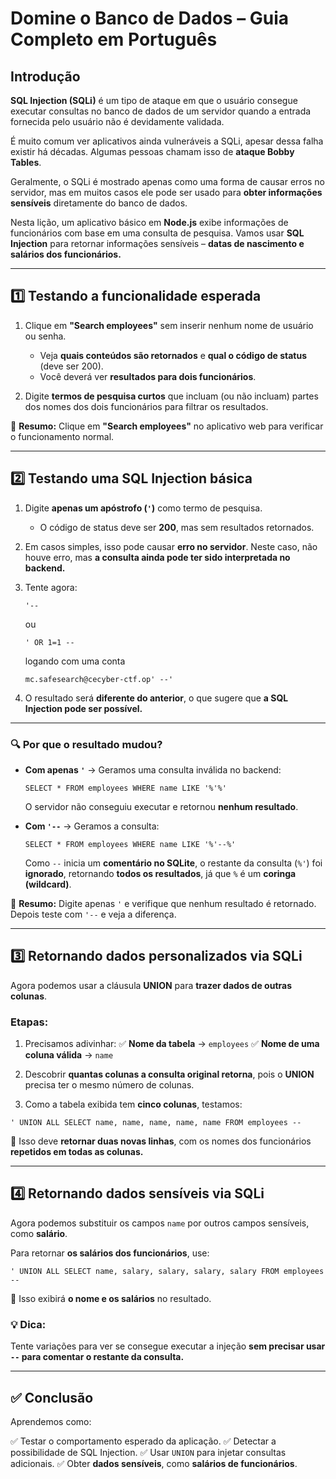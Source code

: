 # **Domine o Banco de Dados – Guia Completo em Português**

## **Introdução**

**SQL Injection (SQLi)** é um tipo de ataque em que o usuário consegue executar consultas no banco de dados de um servidor quando a entrada fornecida pelo usuário não é devidamente validada.

É muito comum ver aplicativos ainda vulneráveis a SQLi, apesar dessa falha existir há décadas. Algumas pessoas chamam isso de **ataque Bobby Tables**.

Geralmente, o SQLi é mostrado apenas como uma forma de causar erros no servidor, mas em muitos casos ele pode ser usado para **obter informações sensíveis** diretamente do banco de dados.

Nesta lição, um aplicativo básico em **Node.js** exibe informações de funcionários com base em uma consulta de pesquisa.
Vamos usar **SQL Injection** para retornar informações sensíveis – **datas de nascimento e salários dos funcionários.**

---

## **1️⃣ Testando a funcionalidade esperada**

1. Clique em **"Search employees"** sem inserir nenhum nome de usuário ou senha.

   * Veja **quais conteúdos são retornados** e **qual o código de status** (deve ser 200).
   * Você deverá ver **resultados para dois funcionários**.

2. Digite **termos de pesquisa curtos** que incluam (ou não incluam) partes dos nomes dos dois funcionários para filtrar os resultados.

📌 **Resumo:** Clique em **"Search employees"** no aplicativo web para verificar o funcionamento normal.

---

## **2️⃣ Testando uma SQL Injection básica**

1. Digite **apenas um apóstrofo (`'`)** como termo de pesquisa.

   * O código de status deve ser **200**, mas sem resultados retornados.

2. Em casos simples, isso pode causar **erro no servidor**.
   Neste caso, não houve erro, mas **a consulta ainda pode ter sido interpretada no backend.**

3. Tente agora:

   ```
   '--
   ```
   ou
    ```
    ' OR 1=1 --
    ```
    logando com uma conta
    ```
    mc.safesearch@cecyber-ctf.op' --' 
    ```
4. O resultado será **diferente do anterior**, o que sugere que **a SQL Injection pode ser possível.**

---

### 🔍 **Por que o resultado mudou?**

* **Com apenas `'`** → Geramos uma consulta inválida no backend:

  ```
  SELECT * FROM employees WHERE name LIKE '%'%'  
  ```

  O servidor não conseguiu executar e retornou **nenhum resultado**.

* **Com `'--`** → Geramos a consulta:

  ```
  SELECT * FROM employees WHERE name LIKE '%'--%'  
  ```

  Como `--` inicia um **comentário no SQLite**, o restante da consulta (`%'`) foi **ignorado**, retornando **todos os resultados**, já que `%` é um **coringa (wildcard)**.

📌 **Resumo:** Digite apenas `'` e verifique que nenhum resultado é retornado. Depois teste com `'--` e veja a diferença.

---

## **3️⃣ Retornando dados personalizados via SQLi**

Agora podemos usar a cláusula **UNION** para **trazer dados de outras colunas**.

### **Etapas:**

1. Precisamos adivinhar:
   ✅ **Nome da tabela** → `employees`
   ✅ **Nome de uma coluna válida** → `name`

2. Descobrir **quantas colunas a consulta original retorna**, pois o **UNION** precisa ter o mesmo número de colunas.

3. Como a tabela exibida tem **cinco colunas**, testamos:

```
' UNION ALL SELECT name, name, name, name, name FROM employees --
```

🔹 Isso deve **retornar duas novas linhas**, com os nomes dos funcionários **repetidos em todas as colunas.**

---

## **4️⃣ Retornando dados sensíveis via SQLi**

Agora podemos substituir os campos `name` por outros campos sensíveis, como **salário**.

Para retornar **os salários dos funcionários**, use:

```
' UNION ALL SELECT name, salary, salary, salary, salary FROM employees --
```

🔹 Isso exibirá **o nome e os salários** no resultado.

### 💡 **Dica:**

Tente variações para ver se consegue executar a injeção **sem precisar usar `--` para comentar o restante da consulta.**

---

## ✅ **Conclusão**

Aprendemos como:

✅ Testar o comportamento esperado da aplicação.
✅ Detectar a possibilidade de SQL Injection.
✅ Usar `UNION` para injetar consultas adicionais.
✅ Obter **dados sensíveis**, como **salários de funcionários**.
